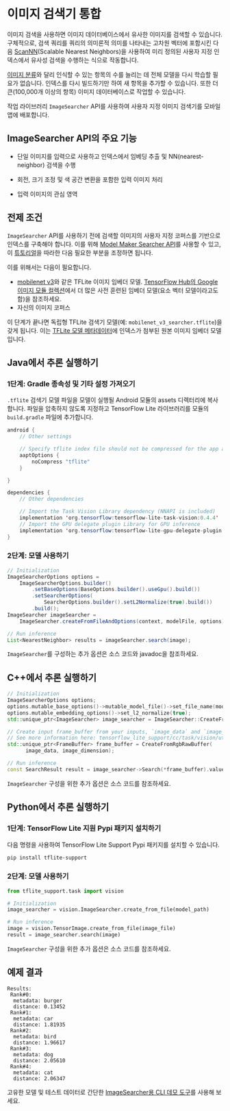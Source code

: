 # 이미지 검색기 통합

이미지 검색을 사용하면 이미지 데이터베이스에서 유사한 이미지를 검색할 수 있습니다. 구체적으로, 검색 쿼리를 쿼리의 의미론적 의미를 나타내는 고차원 벡터에 포함시킨 다음 [ScanNN](https://github.com/google-research/google-research/tree/master/scann)(Scalable Nearest Neighbors)을 사용하여 미리 정의된 사용자 지정 인덱스에서 유사성 검색을 수행하는 식으로 작동합니다.

[이미지 분류](https://www.tensorflow.org/lite/inference_with_metadata/task_library/image_classifier)와 달리 인식할 수 있는 항목의 수를 늘리는 데 전체 모델을 다시 학습할 필요가 없습니다. 인덱스를 다시 빌드하기만 하여 새 항목을 추가할 수 있습니다. 또한 더 큰(100,000개 이상의 항목) 이미지 데이터베이스로 작업할 수 있습니다.

작업 라이브러리 `ImageSearcher` API를 사용하여 사용자 지정 이미지 검색기를 모바일 앱에 배포합니다.

## ImageSearcher API의 주요 기능

- 단일 이미지를 입력으로 사용하고 인덱스에서 임베딩 추출 및 NN(nearest-neighbor) 검색을 수행

- 회전, 크기 조정 및 색 공간 변환을 포함한 입력 이미지 처리

- 입력 이미지의 관심 영역

## 전제 조건

`ImageSearcher` API를 사용하기 전에 검색할 이미지의 사용자 지정 코퍼스를 기반으로 인덱스를 구축해야 합니다. 이를 위해 [Model Maker Searcher API](https://www.tensorflow.org/lite/models/modify/model_maker/text_searcher)를 사용할 수 있고, 이 [튜토리얼](https://www.tensorflow.org/lite/api_docs/python/tflite_model_maker/searcher)을 따라한 다음 필요한 부분을 조정하면 됩니다.

이를 위해서는 다음이 필요합니다.

- [mobilenet v3](https://tfhub.dev/google/lite-model/imagenet/mobilenet_v3_small_100_224/feature_vector/5/metadata/1)와 같은 TFLite 이미지 임베더 모델. [TensorFlow Hub의 Google 이미지 모듈 컬렉션](https://tfhub.dev/google/collections/image/1)에서 더 많은 사전 훈련된 임베더 모델(요소 벡터 모델이라고도 함)을 참조하세요.
- 자신의 이미지 코퍼스

이 단계가 끝나면 독립형 TFLite 검색기 모델(예: `mobilenet_v3_searcher.tflite`)을 갖게 됩니다. 이는 [TFLite 모델 메타데이터](https://www.tensorflow.org/lite/models/convert/metadata)에 인덱스가 첨부된 원본 이미지 임베더 모델입니다.

## Java에서 추론 실행하기

### 1단계: Gradle 종속성 및 기타 설정 가져오기

`.tflite` 검색기 모델 파일을 모델이 실행될 Android 모듈의 assets 디렉터리에 복사합니다. 파일을 압축하지 않도록 지정하고 TensorFlow Lite 라이브러리를 모듈의 `build.gradle` 파일에 추가합니다.

```java
android {
    // Other settings

    // Specify tflite index file should not be compressed for the app apk
    aaptOptions {
        noCompress "tflite"
    }

}

dependencies {
    // Other dependencies

    // Import the Task Vision Library dependency (NNAPI is included)
    implementation 'org.tensorflow:tensorflow-lite-task-vision:0.4.4'
    // Import the GPU delegate plugin Library for GPU inference
    implementation 'org.tensorflow:tensorflow-lite-gpu-delegate-plugin:0.4.4'
}
```

### 2단계: 모델 사용하기

```java
// Initialization
ImageSearcherOptions options =
    ImageSearcherOptions.builder()
        .setBaseOptions(BaseOptions.builder().useGpu().build())
        .setSearcherOptions(
            SearcherOptions.builder().setL2Normalize(true).build())
        .build();
ImageSearcher imageSearcher =
    ImageSearcher.createFromFileAndOptions(context, modelFile, options);

// Run inference
List<NearestNeighbor> results = imageSearcher.search(image);
```

<code>ImageSearcher</code>를 구성하는 추가 옵션은 <a>소스 코드와 javadoc</a>을 참조하세요.

## C++에서 추론 실행하기

```c++
// Initialization
ImageSearcherOptions options;
options.mutable_base_options()->mutable_model_file()->set_file_name(model_path);
options.mutable_embedding_options()->set_l2_normalize(true);
std::unique_ptr<ImageSearcher> image_searcher = ImageSearcher::CreateFromOptions(options).value();

// Create input frame_buffer from your inputs, `image_data` and `image_dimension`.
// See more information here: tensorflow_lite_support/cc/task/vision/utils/frame_buffer_common_utils.h
std::unique_ptr<FrameBuffer> frame_buffer = CreateFromRgbRawBuffer(
      image_data, image_dimension);

// Run inference
const SearchResult result = image_searcher->Search(*frame_buffer).value();
```

<code>ImageSearcher</code> 구성을 위한 추가 옵션은 <a>소스 코드</a>를 참조하세요.

## Python에서 추론 실행하기

### 1단계: TensorFlow Lite 지원 Pypi 패키지 설치하기

다음 명령을 사용하여 TensorFlow Lite Support Pypi 패키지를 설치할 수 있습니다.

```sh
pip install tflite-support
```

### 2단계: 모델 사용하기

```python
from tflite_support.task import vision

# Initialization
image_searcher = vision.ImageSearcher.create_from_file(model_path)

# Run inference
image = vision.TensorImage.create_from_file(image_file)
result = image_searcher.search(image)
```

<code>ImageSearcher</code> 구성을 위한 추가 옵션은 <a>소스 코드</a>를 참조하세요.

## 예제 결과

```
Results:
 Rank#0:
  metadata: burger
  distance: 0.13452
 Rank#1:
  metadata: car
  distance: 1.81935
 Rank#2:
  metadata: bird
  distance: 1.96617
 Rank#3:
  metadata: dog
  distance: 2.05610
 Rank#4:
  metadata: cat
  distance: 2.06347
```

고유한 모델 및 테스트 데이터로 간단한 [ImageSearcher용 CLI 데모 도구](https://github.com/tensorflow/tflite-support/tree/master/tensorflow_lite_support/examples/task/vision/desktop#imagesearcher)를 사용해 보세요.
